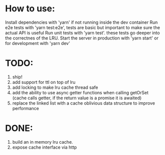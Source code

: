 
# How to use:

Install dependencies with 'yarn' if not running inside the dev container
Run e2e tests with 'yarn test:e2e', tests are basic but important to make sure the actual API is useful 
Run unit tests with 'yarn test'. these tests go deeper into the correctnes of the LRU. 
Start the server in production with 'yarn start' or for development with 'yarn dev'

# TODO:

1. ship!
1. add support for ttl on top of lru
1. add locking to make lru cache thread safe
1. add the ability to use async getter functions when calling getOrSet (cache calls getter, if the return value is a promise it is awaited) 
1. replace the linked list with a cache oblivious data structure to improve performance

# DONE:

1. build an in memory lru cache. 
1. expose cache interface via http 

